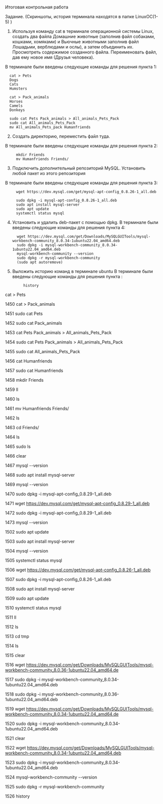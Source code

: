 Итоговая контрольная работа

Задание.
(Скриншоты, история терминала находятся в папке LinuxOC(1-5) )

1. Используя команду cat в терминале операционной системы Linux, создать
   два файла Домашние животные (заполнив файл собаками, кошками,
   хомяками) и Вьючные животными заполнив файл Лошадьми, верблюдами и
   ослы), а затем объединить их. Просмотреть содержимое созданного файла.
   Переименовать файл, дав ему новое имя (Друзья человека).

В терминале были введены следующие команды для решения пункта 1:

      cat > Pets 
      Dogs
      Cats
      Humsters

      cat > Pack_animals
      Horses
      Camels
      Donkeys

      sudo cat Pets Pack_animals > All_animals_Pets_Pack
      sudo cat All_animals_Pets_Pack
      mv All_animals_Pets_pack Humanfriends

2. Создать директорию, переместить файл туда.

В терминале были введены следующие команды для решения пункта 2:
      
         mkdir Friends
         mv Humanfriends Friends/

3. Подключить дополнительный репозиторий MySQL. Установить любой пакет
   из этого репозитория

В терминале были введены следующие команды для решения пункта 3:


         wget https://dev.mysql.com/get/mysql-apt-config_0.8.26-1_all.deb
       
         sudo dpkg -i mysql-apt-config_0.8.26-1_all.deb
         sudo apt install mysql-server
         sudo apt update
         systemctl status mysql

4. Установить и удалить deb-пакет с помощью dpkg.
   В терминале были введены следующие команды для решения пункта 4:

         wget https://dev.mysql.com/get/Downloads/MySQLGUITools/mysql-workbench-community_8.0.34-1ubuntu22.04_amd64.deb
         sudo dpkg -i mysql-workbench-community_8.0.34-1ubuntu22.04_amd64.deb
         mysql-workbench-community --version
         sudo dpkg -r mysql-workbench-community
         (sudo apt autoremove)

5. Выложить историю команд в терминале ubuntu
   В терминале были введены следующие команды для решения пункта :
            
            history
cat > Pets

1450  cat > Pack_animals

1451  sudo cat Pets

1452  sudo cat Pack_animals

1453  cat Pets Pack_animals > All_animals_Pets_Pack

1454  sudo cat Pets Pack_animals > All_animals_Pets_Pack

1455  sudo cat All_animals_Pets_Pack

1456  cat Humanfriends

1457  sudo cat Humanfriends

1458  mkdir Friends

1459  ll

1460  ls

1461  mv Humanfriends Friends/

1462  ls

1463  cd Friends/

1464  ls

1465  sudo ls

1466  clear

1467  mysql --version

1468  sudo apt install mysql-server

1469  mysql --version

1470  sudo dpkg -i mysql-apt-config_0.8.29-1_all.deb

1471  wget https://dev.mysql.com/get/mysql-apt-config_0.8.29-1_all.deb

1472  sudo dpkg -i mysql-apt-config_0.8.29-1_all.deb

1473  mysql --version

1502  sudo apt update

1503  sudo apt install mysql-server

1504  mysql --version

1505  systemctl status mysql

1506  wget https://dev.mysql.com/get/mysql-apt-config_0.8.26-1_all.deb

1507  sudo dpkg -i mysql-apt-config_0.8.26-1_all.deb

1508  sudo apt install mysql-server

1509  sudo apt update

1510  systemctl status mysql

1511  ll

1512  ls

1513  cd tmp

1514  ls

1515  clear

1516  wget https://dev.mysql.com/get/Downloads/MySQLGUITools/mysql-workbench-community_8.0.36-1ubuntu22.04_amd64.de

1517  sudo dpkg -i mysql-workbench-community_8.0.34-1ubuntu22.04_amd64.deb

1518  sudo dpkg -i mysql-workbench-community_8.0.36-1ubuntu22.04_amd64.deb

1519  wget https://dev.mysql.com/get/Downloads/MySQLGUITools/mysql-workbench-community_8.0.34-1ubuntu22.04_amd64.de

1520  sudo dpkg -i mysql-workbench-community_8.0.34-1ubuntu22.04_amd64.deb

1521  clear

1522  wget https://dev.mysql.com/get/Downloads/MySQLGUITools/mysql-workbench-community_8.0.34-1ubuntu22.04_amd64.deb

1523  sudo dpkg -i mysql-workbench-community_8.0.34-1ubuntu22.04_amd64.deb

1524  mysql-workbench-community --version

1525  sudo dpkg -r mysql-workbench-community

1526  history










